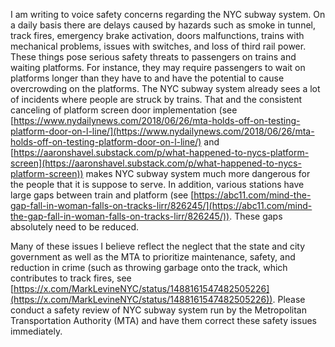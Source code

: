 I am writing to voice safety concerns regarding the NYC subway system. On a daily basis there are delays caused by hazards such as smoke in tunnel, track fires, emergency brake activation, doors malfunctions, trains with mechanical problems, issues with switches, and loss of third rail power. These things pose serious safety threats to passengers on trains and waiting platforms. For instance, they may require passengers to wait on platforms longer than they have to and have the potential to cause overcrowding on the platforms. The NYC subway system already sees a lot of incidents where people are struck by trains. That and the consistent canceling of platform screen door implementation (see [https://www.nydailynews.com/2018/06/26/mta-holds-off-on-testing-platform-door-on-l-line/](https://www.nydailynews.com/2018/06/26/mta-holds-off-on-testing-platform-door-on-l-line/) and [https://aaronshavel.substack.com/p/what-happened-to-nycs-platform-screen](https://aaronshavel.substack.com/p/what-happened-to-nycs-platform-screen)) makes NYC subway system much more dangerous for the people that it is suppose to serve. In addition, various stations have large gaps between train and platform (see [https://abc11.com/mind-the-gap-fall-in-woman-falls-on-tracks-lirr/826245/](https://abc11.com/mind-the-gap-fall-in-woman-falls-on-tracks-lirr/826245/)). These gaps absolutely need to be reduced. 

Many of these issues I believe reflect the neglect that the state and city government as well as the MTA to prioritize maintenance, safety, and reduction in crime (such as throwing garbage onto the track, which contributes to track fires, see [https://x.com/MarkLevineNYC/status/1488161547482505226](https://x.com/MarkLevineNYC/status/1488161547482505226)). Please conduct a safety review of NYC subway system run by the Metropolitan Transportation Authority (MTA) and have them correct these safety issues immediately.

